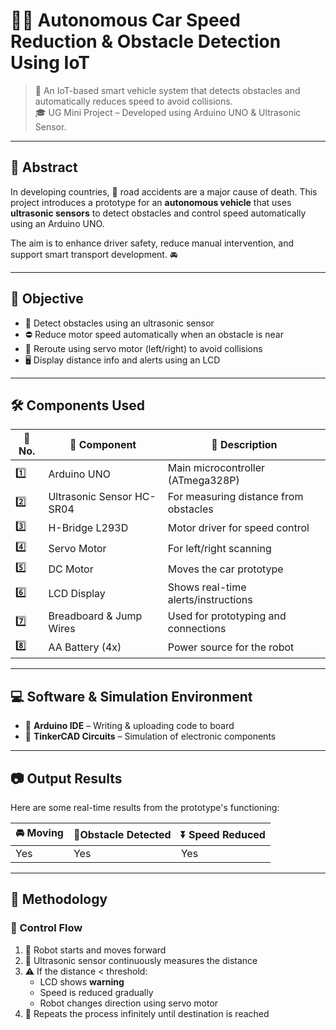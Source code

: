 # 🚗💡 Autonomous Car Speed Reduction & Obstacle Detection Using IoT

> 🔧 An IoT-based smart vehicle system that detects obstacles and automatically reduces speed to avoid collisions.  
🎓 UG Mini Project – Developed using Arduino UNO & Ultrasonic Sensor.

---

## 🧠 Abstract

In developing countries, 🚧 road accidents are a major cause of death. This project introduces a prototype for an **autonomous vehicle** that uses **ultrasonic sensors** to detect obstacles and control speed automatically using an Arduino UNO.

The aim is to enhance driver safety, reduce manual intervention, and support smart transport development. 🚘

---

## 🎯 Objective

- 📡 Detect obstacles using an ultrasonic sensor  
- ⛔ Reduce motor speed automatically when an obstacle is near  
- 🔁 Reroute using servo motor (left/right) to avoid collisions  
- 🖥️ Display distance info and alerts using an LCD  

---

## 🛠️ Components Used

| 🔢 No. | 🔧 Component              | 📄 Description                                  |
|--------|---------------------------|--------------------------------------------------|
| 1️⃣     | Arduino UNO               | Main microcontroller (ATmega328P)               |
| 2️⃣     | Ultrasonic Sensor HC-SR04 | For measuring distance from obstacles           |
| 3️⃣     | H-Bridge L293D            | Motor driver for speed control                  |
| 4️⃣     | Servo Motor               | For left/right scanning                         |
| 5️⃣     | DC Motor                  | Moves the car prototype                         |
| 6️⃣     | LCD Display               | Shows real-time alerts/instructions             |
| 7️⃣     | Breadboard & Jump Wires   | Used for prototyping and connections            |
| 8️⃣     | AA Battery (4x)           | Power source for the robot                      |

---

## 💻 Software & Simulation Environment

- 🧠 **Arduino IDE** – Writing & uploading code to board  
- 🧪 **TinkerCAD Circuits** – Simulation of electronic components

---

## 📷 Output Results

Here are some real-time results from the prototype's functioning:

| 🚘 Moving | 📍Obstacle Detected  | ⏬ Speed Reduced |
| --------- | ------------------- | -----------------|
| Yes       | Yes                 | Yes              |


---

## 🔁 Methodology

### 🔄 Control Flow

1. 🏁 Robot starts and moves forward  
2. 📏 Ultrasonic sensor continuously measures the distance  
3. ⚠️ If the distance < threshold:
   - LCD shows **warning**
   - Speed is reduced gradually  
   - Robot changes direction using servo motor
4. 🔁 Repeats the process infinitely until destination is reached
